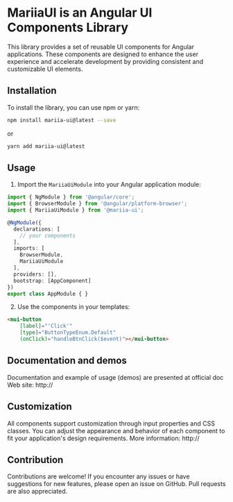 
# MariiaUI is an Angular UI Components Library

This library provides a set of reusable UI components for Angular applications. These components are designed to enhance the user experience and accelerate development by providing consistent and customizable UI elements.

## Installation

To install the library, you can use npm or yarn:

```bash
npm install mariia-ui@latest --save
```
or
```bash
yarn add mariia-ui@latest
```

## Usage

1. Import the `MariiaUiModule` into your Angular application module:

```typescript
import { NgModule } from '@angular/core';
import { BrowserModule } from '@angular/platform-browser';
import { MariiaUiModule } from '@mariia-ui';

@NgModule({
  declarations: [
    // your components
  ],
  imports: [
    BrowserModule,
    MariiaUiModule
  ],
  providers: [],
  bootstrap: [AppComponent]
})
export class AppModule { }
```

2. Use the components in your templates:

```html
<mui-button
	[label]="'Click'"
	[type]="ButtonTypeEnum.Default"
	(onClick)="handleBtnClick($event)"></mui-button>
```

## Documentation and demos

Documentation and example of usage (demos) are presented at official doc Web site: 
http://

## Customization

All components support customization through input properties and CSS classes. You can adjust the appearance and behavior of each component to fit your application's design requirements.
More information: http://

## Contribution

Contributions are welcome! If you encounter any issues or have suggestions for new features, please open an issue on GitHub. Pull requests are also appreciated.
